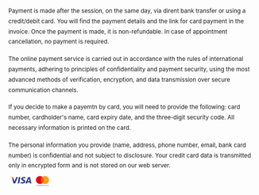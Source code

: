 <sub>Payment is made after the session, on the same day, via dirent bank transfer or using a credit/debit card. You will find the payment details and the link for card payment in the invoice. Once the payment is made, it is non-refundable. In case of appointment cancellation, no payment is required.</sub>

<sub>The online payment service is carried out in accordance with the rules of international payments, adhering to principles of confidentiality and payment security, using the most advanced methods of verification, encryption, and data transmission over secure communication channels.</sub>

<sub>If you decide to make a payemtn by card, you will need to provide the following: card number, cardholder's name, card expiry date, and the three-digit security code. All necessary information is printed on the card.</sub>

<sub>The personal information you provide (name, address, phone number, email, bank card number) is confidential and not subject to disclosure. Your credit card data is transmitted only in encrypted form and is not stored on our web server.</sub>

![Logo](bank.jpg)
